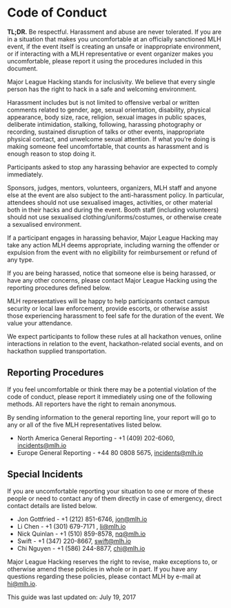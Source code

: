 # Code of Conduct
**TL;DR.** Be respectful. Harassment and abuse are never tolerated. If you are in a situation that makes you uncomfortable at an officially sanctioned MLH event, if the event itself is creating an unsafe or inappropriate environment, or if interacting with a MLH representative or event organizer makes you uncomfortable, please report it using the procedures included in this document.

Major League Hacking stands for inclusivity.  We believe that every single person has the right to hack in a safe and welcoming environment.

Harassment includes but is not limited to offensive verbal or written comments related to gender, age, sexual orientation, disability, physical appearance, body size, race, religion, sexual images in public spaces, deliberate intimidation, stalking, following, harassing photography or recording, sustained disruption of talks or other events, inappropriate physical contact, and unwelcome sexual attention.  If what you’re doing is making someone feel uncomfortable, that counts as harassment and is enough reason to stop doing it.

Participants asked to stop any harassing behavior are expected to comply immediately.

Sponsors, judges, mentors, volunteers, organizers, MLH staff and anyone else at the event are also subject to the anti-harassment policy. In particular, attendees should not use sexualised images, activities, or other material both in their hacks and during the event. Booth staff (including volunteers) should not use sexualised clothing/uniforms/costumes, or otherwise create a sexualised environment.

If a participant engages in harassing behavior, Major League Hacking may take any action MLH deems appropriate, including warning the offender or expulsion from the event with no eligibility for reimbursement or refund of any type.

If you are being harassed, notice that someone else is being harassed, or have any other concerns, please contact Major League Hacking using the reporting procedures defined below.

MLH representatives will be happy to help participants contact campus security or local law enforcement, provide escorts, or otherwise assist those experiencing harassment to feel safe for the duration of the event. We value your attendance.

We expect participants to follow these rules at all hackathon venues, online interactions in relation to the event, hackathon-related social events, and on hackathon supplied transportation.

## Reporting Procedures

If you feel uncomfortable or think there may be a potential violation of the code of conduct, please report it immediately using one of the following methods.  All reporters have the right to remain anonymous.

By sending information to the general reporting line, your report will go to any or all of the five MLH representatives listed below.

- North America General Reporting - +1 (409) 202-6060, incidents@mlh.io
- Europe General Reporting - +44 80 0808 5675, incidents@mlh.io

## Special Incidents
If you are uncomfortable reporting your situation to one or more of these people or need to contact any of them directly in case of emergency, direct contact details are listed below.

- Jon Gottfried - +1 (212) 851-6746, jon@mlh.io
- Li Chen - +1 (301) 679-7171 , li@mlh.io
- Nick Quinlan - +1 (510) 859-8578, nq@mlh.io
- Swift - +1 (347) 220-8667, swift@mlh.io
- Chi Nguyen - +1 (586) 244-8877, chi@mlh.io

Major League Hacking reserves the right to revise, make exceptions to, or otherwise amend these policies in whole or in part. If you have any questions regarding these policies, please contact MLH by e-mail at hi@mlh.io.

This guide was last updated on:
July 19, 2017
